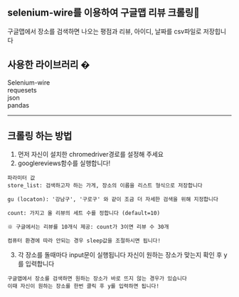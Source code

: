 ## selenium-wire를 이용하여 구글맵 리뷰 크롤링🤖

구글맵에서 장소를 검색하면 나오는 평점과 리뷰, 아이디, 날짜를 csv파일로 저장힙니다



## 사용한 라이브러리 �
Selenium-wire  
requesets   
json  
pandas  

---

## 크롤링 하는 방법
1. 먼저 자신이 설치한 chromedriver경로를 설정해 주세요
2. googlereviews함수를 실행합니다!
```text
파라미터 값
store_list: 검색하고자 하는 가게, 장소의 이름을 리스트 형식으로 저장합니다

gu (locaton): '강남구', '구로구' 와 같이 조금 더 자세한 검색을 위해 지정합니다

count: 가지고 올 리뷰의 세트 수를 정합니다 (default=10)     

※ 구글에서는 리뷰를 10개식 제공: count가 3이면 리뷰 수 30개

컴퓨터 환경에 따라 안되는 경우 sleep값을 조절하시면 됩니다!
```

3. 각 장소를 돌때마다 input문이 실행됩니다
자신이 원하는 장소가 맞는지 확인 후 y를 입력합니다
```text
구글맵에서 장소를 검색하면 원하는 장소가 바로 뜨지 않는 경우가 있습니다
이때 자신이 원하는 장소를 한번 클릭 후 y를 입력하면 됩니다!
```
